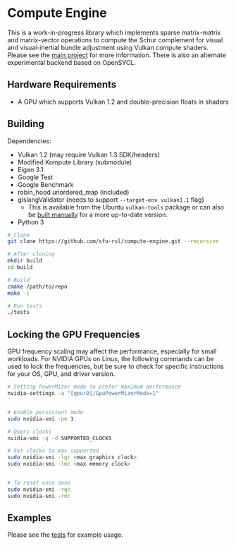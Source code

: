 # Compute Engine

This is a work-in-progress library which implements sparse matrix-matrix and matrix-vector operations to compute the Schur complement for visual and visual-inertial bundle adjustment using Vulkan compute shaders.
Please see the [main project](https://github.com/sfu-rsl/gpu-block-solver) for more information. There is also an alternate experimental backend based on OpenSYCL.

## Hardware Requirements

- A GPU which supports Vulkan 1.2 and double-precision floats in shaders

## Building

Dependencies:

- Vulkan 1.2 (may require Vulkan 1.3 SDK/headers)
- Modified Kompute Library (submodule)
- Eigen 3.1
- Google Test
- Google Benchmark
- robin_hood unordered_map (included)
- glslangValidator (needs to support `--target-env vulkan1.1` flag)
  - This is available from the Ubuntu `vulkan-tools` package or can also be [built manually](https://github.com/KhronosGroup/glslang) for a more up-to-date version.
- Python 3


```bash
# Clone
git clone https://github.com/sfu-rsl/compute-engine.git --recursive

# After cloning
mkdir build
cd build

# Build
cmake /path/to/repo
make -j

# Run tests
./tests
```

## Locking the GPU Frequencies

GPU frequency scaling may affect the performance, especially for small workloads. For NVIDIA GPUs on Linux, the following commands can be used to lock the frequencies, but be sure to check for specific instructions for your OS, GPU, and driver version.

```bash
# Setting PowerMizer mode to prefer maximum performance
nvidia-settings -a "[gpu:0]/GpuPowerMizerMode=1"


# Enable persistent mode
sudo nvidia-smi -pm 1 

# Query clocks
nvidia-smi -q -d SUPPORTED_CLOCKS

# Set clocks to max supported
sudo nvidia-smi -lgc <max graphics clock>
sudo nvidia-smi -lmc <max memory clock>


# To reset once done
sudo nvidia-smi -rgc
sudo nvidia-smi -rmc
```

## Examples

Please see the [tests](src/tests.cpp) for example usage.